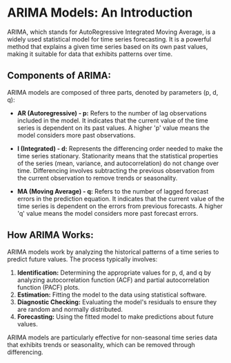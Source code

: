# ARIMA Models: An Introduction

ARIMA, which stands for AutoRegressive Integrated Moving Average, is a widely used statistical model for time series forecasting. It is a powerful method that explains a given time series based on its own past values, making it suitable for data that exhibits patterns over time.

## Components of ARIMA:

ARIMA models are composed of three parts, denoted by parameters (p, d, q):

*   **AR (Autoregressive) - p:** Refers to the number of lag observations included in the model. It indicates that the current value of the time series is dependent on its past values. A higher 'p' value means the model considers more past observations.

*   **I (Integrated) - d:** Represents the differencing order needed to make the time series stationary. Stationarity means that the statistical properties of the series (mean, variance, and autocorrelation) do not change over time. Differencing involves subtracting the previous observation from the current observation to remove trends or seasonality.

*   **MA (Moving Average) - q:** Refers to the number of lagged forecast errors in the prediction equation. It indicates that the current value of the time series is dependent on the errors from previous forecasts. A higher 'q' value means the model considers more past forecast errors.

## How ARIMA Works:

ARIMA models work by analyzing the historical patterns of a time series to predict future values. The process typically involves:

1.  **Identification:** Determining the appropriate values for p, d, and q by analyzing autocorrelation function (ACF) and partial autocorrelation function (PACF) plots.
2.  **Estimation:** Fitting the model to the data using statistical software.
3.  **Diagnostic Checking:** Evaluating the model's residuals to ensure they are random and normally distributed.
4.  **Forecasting:** Using the fitted model to make predictions about future values.

ARIMA models are particularly effective for non-seasonal time series data that exhibits trends or seasonality, which can be removed through differencing.

